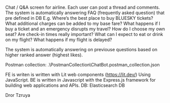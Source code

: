 Chat / Q&A screen for airline.
Each user can post a thread and comments.
The system is automatically answering FAQ (frequently asked question) that pre defined in DB
E.g. 
Where’s the best place to buy BLUESKY tickets?
What additional charges can be added to my base fare?
What happens if I buy a ticket and an emergency disrupts my travel?
How do I choose my own seat?
Are check-in times really important?
What can I expect to eat or drink on my flight?
What happens if my flight is delayed?


The system is automatically answering on previouse questions based on higher ranked answer (highest likes).


Postman collection: .\PostmanCollection\ChatBot.postman_collection.json

FE is writen is written with Lit web components (https://lit.dev/) Using JavaScript.
BE is written in Javascript with the Express.js framework for building web applications and APIs.
DB: Elasticsearch DB

Dror Tzruya
